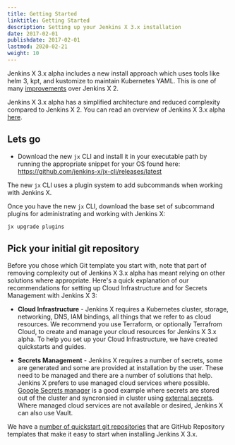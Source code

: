 ```yaml
---
title: Getting Started 
linktitle: Getting Started
description: Setting up your Jenkins X 3.x installation
date: 2017-02-01
publishdate: 2017-02-01
lastmod: 2020-02-21
weight: 10
---
```


Jenkins X 3.x alpha includes a new install approach which uses tools like helm 3, kpt, and kustomize to maintain Kubernetes YAML. This is one of many [improvements](/docs/v3/about/benefits/) over Jenkins X 2.

Jenkins X 3.x alpha has a simplified architecture and reduced complexity compared to Jenkins X 2. You can read an overview of Jenkins X 3.x alpha [here](/docs/v3/about/overview/).

## Lets go

- Download the new `jx` CLI and install it in your executable path by running the appropriate snippet for your OS found here: https://github.com/jenkins-x/jx-cli/releases/latest

The new `jx` CLI uses a plugin system to add subcommands when working with Jenkins X.

Once you have the new `jx` CLI, download the base set of subcommand plugins for administrating and working with Jenkins X:

```bash
jx upgrade plugins
```

## Pick your initial git repository

Before you chose which Git template you start with, note that part of removing complexity out of Jenkins X 3.x alpha has meant relying on other solutions where appropriate. Here's a quick explanation of our recommendations for setting up Cloud Infrastructure and for Secrets Management with Jenkins X 3:

-  __Cloud Infrastructure__ - Jenkins X requires a Kubernetes cluster, storage, networking, DNS, IAM bindings, all things that we refer to as cloud resources. We recommend you use Terraform, or optionally Terrafrom Cloud, to create and manage your cloud resources for Jenkins X 3.x alpha. To help you set up your Cloud Infrastructure, we have created quickstarts and guides.

- __Secrets Management__ - Jenkins X requires a number of secrets, some are generated and some are provided at installation by the user. These need to be managed and there are a number of solutions that help.  Jenkins X prefers to use managed cloud services where possible. [Google Secrets manager](https://cloud.google.com/secret-manager) is a good example where secrets are stored out of the cluster and syncronsied in cluster using [external secrets](https://github.com/godaddy/kubernetes-external-secrets). Where managed cloud services are not available or desired, Jenkins X can also use Vault.

We have a [number of quickstart git repositories](https://github.com/jx3-gitops-repositories) that are GitHub Repository templates that make it easy to start when installing Jenkins X 3.x.
